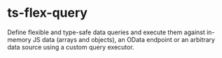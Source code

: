 # ts-flex-query
Define flexible and type-safe data queries and execute them against in-memory JS data (arrays and objects), an OData endpoint or an arbitrary data source using a custom query executor.
